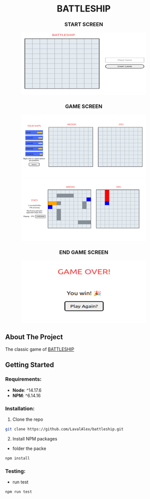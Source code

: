 <div align="center">
  <h1 align="center">BATTLESHIP</h1>
</div>

<div align="center">
  <h3>START SCREEN</h3>
  <img src="img/start.png" alt="Logo" width="400" height="200">
</div>  

<div align="center">
  <h3>GAME SCREEN</h3>

<img    src="img/game.png" alt="Logo" width="400" height="200">
  <img  src="img/game-hit.png" alt="Logo" width="400" height="200">
</div  >

<div align="center">
  <h3>END GAME SCREEN</h3>
  <img    src="img/game-over.png" alt="Logo" width="400" height="200">
</div  >


<!-- ABOUT THE PROJECT -->

## About The Project
The classic game of  <a href="https://en.wikipedia.org/wiki/Battleship_(game)">BATTLESHIP  </a>


<!-- GETTING STARTED -->
## Getting Started 



### Requirements:

 * __Node__: ^14.17.6
 * __NPM__: ^6.14.16 
 

### Installation:

1. Clone the repo


```sh
git clone https://github.com/LavalAlex/battleship.git
```


2. Install NPM packages

* folder the packe

```sh
npm install
```


### Testing:

  * run test

```sh
npm run test
```
